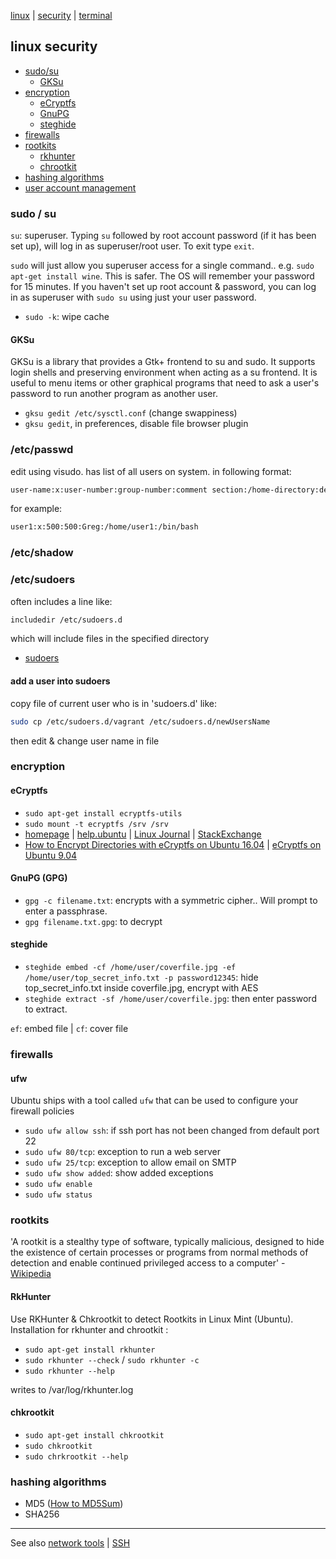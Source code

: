 [linux](index.md) | [security](../security/index.md) | [terminal](terminal.md)

## linux security

- [sudo/su](#sudo--su)
  - [GKSu](#gksu)
- [encryption](#encryption)
  - [eCryptfs](#ecryptfs)
  - [GnuPG](#gnupg-gpg)
  - [steghide](#steghide)
- [firewalls](#firewalls)
- [rootkits](#rootkits)
  - [rkhunter](#rkhunter)
  - [chrootkit](#chrootkit)
- [hashing algorithms](#hashing-algorithms)
- [user account management](userMgmt.md)

### sudo / su
`su`: superuser. Typing `su` followed by root account password (if it has been set up), will log in as superuser/root user. To exit type `exit`.

`sudo` will just allow you superuser access for a single command.. e.g. `sudo apt-get install wine`. This is safer. The OS will remember your password for 15 minutes. If you haven't set up root account & password, you can log in as superuser with `sudo su` using just your user password.

- `sudo -k`: wipe cache

#### GKSu
GKSu is a library that provides a Gtk+ frontend to su and sudo. It supports login shells and preserving environment when acting as a su frontend. It is useful to menu items or other graphical programs that need to ask a user's password to run another program as another user.

- `gksu gedit /etc/sysctl.conf`     (change swappiness)
- `gksu gedit`, in preferences, disable file browser plugin

### /etc/passwd
edit using visudo. has list of all users on system. in following format:

```bash
user-name:x:user-number:group-number:comment section:/home-directory:default-shell
```

for example:
```bash
user1:x:500:500:Greg:/home/user1:/bin/bash
```

### /etc/shadow

### /etc/sudoers
often includes a line like:
```bash
includedir /etc/sudoers.d
```
which will include files in the specified directory

- [sudoers](https://help.ubuntu.com/community/Sudoers)

#### add a user into sudoers
copy file of current user who is in 'sudoers.d' like:
```bash
sudo cp /etc/sudoers.d/vagrant /etc/sudoers.d/newUsersName
```
then edit & change user name in file

### encryption

#### eCryptfs
- `sudo apt-get install ecryptfs-utils`
- `sudo mount -t ecryptfs /srv /srv`
- [homepage](http://ecryptfs.org/) | [help.ubuntu](https://help.ubuntu.com/lts/serverguide/ecryptfs.html) | [Linux Journal](https://www.linuxjournal.com/article/9400) | [StackExchange](https://stackexchange.com/filters/33360/ecryptfs)
- [How to Encrypt Directories with eCryptfs on Ubuntu 16.04](https://www.howtoforge.com/tutorial/how-to-encrypt-directories-with-ecryptfs-on-ubuntu-16-04/) | [eCryptfs on Ubuntu 9.04](http://bodhizazen.net/Tutorials/Ecryptfs/)

#### GnuPG (GPG)
- `gpg -c filename.txt`: encrypts with a symmetric cipher.. Will prompt to enter a passphrase.
- `gpg filename.txt.gpg`: to decrypt

#### steghide
- `steghide embed -cf /home/user/coverfile.jpg -ef /home/user/top_secret_info.txt -p password12345`: hide top_secret_info.txt inside coverfile.jpg, encrypt with AES
- `steghide extract -sf /home/user/coverfile.jpg`: then enter password to extract.

`ef`: embed file | `cf`: cover file

### firewalls

#### ufw
Ubuntu ships with a tool called `ufw` that can be used to configure your firewall policies
- `sudo ufw allow ssh`: if ssh port has not been changed from default port 22
- `sudo ufw 80/tcp`: exception to run a web server
- `sudo ufw 25/tcp`: exception to allow email on SMTP
- `sudo ufw show added`: show added exceptions
- `sudo ufw enable`
- `sudo ufw status`

### rootkits
'A rootkit is a stealthy type of software, typically malicious, designed to hide the existence of certain processes or programs from normal methods of detection and enable continued privileged access to a computer' -  [Wikipedia](http://en.wikipedia.org/wiki/Rootkit)

#### RkHunter
Use RKHunter & Chkrootkit to detect Rootkits in Linux Mint (Ubuntu).
Installation for rkhunter and chrootkit :

- `sudo apt-get install rkhunter`
- `sudo rkhunter --check` / `sudo rkhunter -c`
- `sudo rkhunter --help`

writes to /var/log/rkhunter.log

#### chkrootkit
- `sudo apt-get install chkrootkit`
- `sudo chkrootkit`
- `sudo chrkrootkit --help`

### hashing algorithms
- MD5 ([How to MD5Sum](https://help.ubuntu.com/community/HowToMD5SUM))
- SHA256

---

See also [network tools](network.md) | [SSH](../security/SSH.md)
